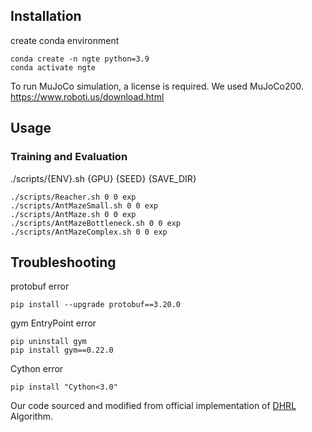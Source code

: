 ## Installation
create conda environment
```
conda create -n ngte python=3.9
conda activate ngte
```

To run MuJoCo simulation, a license is required. We used MuJoCo200.
https://www.roboti.us/download.html

## Usage
### Training and Evaluation
./scripts/{ENV}.sh {GPU} {SEED} {SAVE_DIR}
```
./scripts/Reacher.sh 0 0 exp
./scripts/AntMazeSmall.sh 0 0 exp
./scripts/AntMaze.sh 0 0 exp
./scripts/AntMazeBottleneck.sh 0 0 exp
./scripts/AntMazeComplex.sh 0 0 exp
```

## Troubleshooting

protobuf error

```
pip install --upgrade protobuf==3.20.0
```

gym EntryPoint error

```
pip uninstall gym
pip install gym==0.22.0
```

Cython error
```
pip install "Cython<3.0"
```


Our code sourced and modified from official implementation of [DHRL](https://github.com/jayLEE0301/dhrl_official/tree/main/DHRL) Algorithm.
